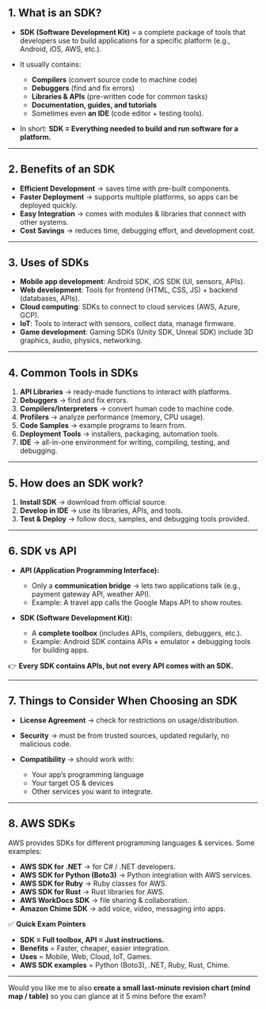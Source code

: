 ## **1. What is an SDK?**

* **SDK (Software Development Kit)** = a complete package of tools that developers use to build applications for a specific platform (e.g., Android, iOS, AWS, etc.).
* It usually contains:

  * **Compilers** (convert source code to machine code)
  * **Debuggers** (find and fix errors)
  * **Libraries & APIs** (pre-written code for common tasks)
  * **Documentation, guides, and tutorials**
  * Sometimes even **an IDE** (code editor + testing tools).
* In short: **SDK = Everything needed to build and run software for a platform.**

---

## **2. Benefits of an SDK**

* **Efficient Development** → saves time with pre-built components.
* **Faster Deployment** → supports multiple platforms, so apps can be deployed quickly.
* **Easy Integration** → comes with modules & libraries that connect with other systems.
* **Cost Savings** → reduces time, debugging effort, and development cost.

---

## **3. Uses of SDKs**

* **Mobile app development**: Android SDK, iOS SDK (UI, sensors, APIs).
* **Web development**: Tools for frontend (HTML, CSS, JS) + backend (databases, APIs).
* **Cloud computing**: SDKs to connect to cloud services (AWS, Azure, GCP).
* **IoT**: Tools to interact with sensors, collect data, manage firmware.
* **Game development**: Gaming SDKs (Unity SDK, Unreal SDK) include 3D graphics, audio, physics, networking.

---

## **4. Common Tools in SDKs**

1. **API Libraries** → ready-made functions to interact with platforms.
2. **Debuggers** → find and fix errors.
3. **Compilers/Interpreters** → convert human code to machine code.
4. **Profilers** → analyze performance (memory, CPU usage).
5. **Code Samples** → example programs to learn from.
6. **Deployment Tools** → installers, packaging, automation tools.
7. **IDE** → all-in-one environment for writing, compiling, testing, and debugging.

---

## **5. How does an SDK work?**

1. **Install SDK** → download from official source.
2. **Develop in IDE** → use its libraries, APIs, and tools.
3. **Test & Deploy** → follow docs, samples, and debugging tools provided.

---

## **6. SDK vs API**

* **API (Application Programming Interface):**

  * Only a **communication bridge** → lets two applications talk (e.g., payment gateway API, weather API).
  * Example: A travel app calls the Google Maps API to show routes.
* **SDK (Software Development Kit):**

  * A **complete toolbox** (includes APIs, compilers, debuggers, etc.).
  * Example: Android SDK contains APIs + emulator + debugging tools for building apps.

👉 **Every SDK contains APIs, but not every API comes with an SDK.**

---

## **7. Things to Consider When Choosing an SDK**

* **License Agreement** → check for restrictions on usage/distribution.
* **Security** → must be from trusted sources, updated regularly, no malicious code.
* **Compatibility** → should work with:

  * Your app’s programming language
  * Your target OS & devices
  * Other services you want to integrate.

---

## **8. AWS SDKs**

AWS provides SDKs for different programming languages & services. Some examples:

* **AWS SDK for .NET** → for C# / .NET developers.
* **AWS SDK for Python (Boto3)** → Python integration with AWS services.
* **AWS SDK for Ruby** → Ruby classes for AWS.
* **AWS SDK for Rust** → Rust libraries for AWS.
* **AWS WorkDocs SDK** → file sharing & collaboration.
* **Amazon Chime SDK** → add voice, video, messaging into apps.

✅ **Quick Exam Pointers**

* **SDK = Full toolbox, API = Just instructions.**
* **Benefits** = Faster, cheaper, easier integration.
* **Uses** = Mobile, Web, Cloud, IoT, Games.
* **AWS SDK examples** = Python (Boto3), .NET, Ruby, Rust, Chime.

---

Would you like me to also **create a small last-minute revision chart (mind map / table)** so you can glance at it 5 mins before the exam?
